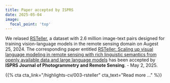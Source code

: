 ```yaml
---
title: Paper accepted by ISPRS
date: 2025-05-04
image:
  focal_point: 'top'
---
```


We relased [RSTeller](https://github.com/SlytherinGe/RSTeller), a dataset with 2.6 million image-text pairs designed for training vision-language models in the remote sensing domain on Augest 25, 2024. The corresponding paper entitled [RSTeller: Scaling up visual language modeling in remote sensing with rich linguistic semantics from openly available data and large language models](https://www.sciencedirect.com/science/article/pii/S0924271625001832) has been accepted by **ISPRS Journal of Photogrammetry and Remote Sensing**. - May 2, 2025. 

<!--more-->

{{% cta cta_link="/highlights-cv/003-rsteller" cta_text="Read more ..." %}}